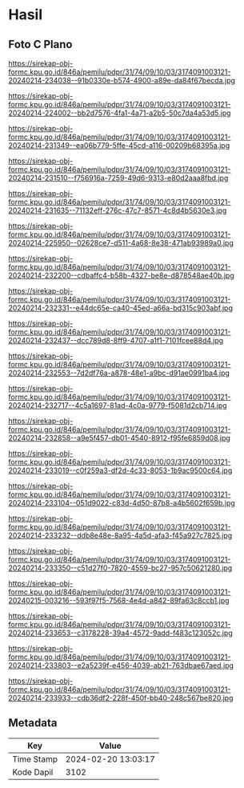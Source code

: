 # Hasil

## Foto C Plano

https://sirekap-obj-formc.kpu.go.id/846a/pemilu/pdpr/31/74/09/10/03/3174091003121-20240214-234038--91b0330e-b574-4900-a89e-da84f67becda.jpg

https://sirekap-obj-formc.kpu.go.id/846a/pemilu/pdpr/31/74/09/10/03/3174091003121-20240214-224002--bb2d7576-4fa1-4a71-a2b5-50c7da4a53d5.jpg

https://sirekap-obj-formc.kpu.go.id/846a/pemilu/pdpr/31/74/09/10/03/3174091003121-20240214-231349--ea06b779-5ffe-45cd-a116-00209b68395a.jpg

https://sirekap-obj-formc.kpu.go.id/846a/pemilu/pdpr/31/74/09/10/03/3174091003121-20240214-231510--f756916a-7259-49d6-9313-e80d2aaa8fbd.jpg

https://sirekap-obj-formc.kpu.go.id/846a/pemilu/pdpr/31/74/09/10/03/3174091003121-20240214-231635--71132eff-276c-47c7-8571-4c8d4b5630e3.jpg

https://sirekap-obj-formc.kpu.go.id/846a/pemilu/pdpr/31/74/09/10/03/3174091003121-20240214-225950--02628ce7-d511-4a68-8e38-471ab93989a0.jpg

https://sirekap-obj-formc.kpu.go.id/846a/pemilu/pdpr/31/74/09/10/03/3174091003121-20240214-232200--cdbaffc4-b58b-4327-be8e-d878548ae40b.jpg

https://sirekap-obj-formc.kpu.go.id/846a/pemilu/pdpr/31/74/09/10/03/3174091003121-20240214-232331--e44dc65e-ca40-45ed-a66a-bd315c903abf.jpg

https://sirekap-obj-formc.kpu.go.id/846a/pemilu/pdpr/31/74/09/10/03/3174091003121-20240214-232437--dcc789d8-8ff9-4707-a1f1-7101fcee88d4.jpg

https://sirekap-obj-formc.kpu.go.id/846a/pemilu/pdpr/31/74/09/10/03/3174091003121-20240214-232553--7d2df76a-a878-48e1-a9bc-d91ae0991ba4.jpg

https://sirekap-obj-formc.kpu.go.id/846a/pemilu/pdpr/31/74/09/10/03/3174091003121-20240214-232717--4c5a1697-81ad-4c0a-9779-f5081d2cb714.jpg

https://sirekap-obj-formc.kpu.go.id/846a/pemilu/pdpr/31/74/09/10/03/3174091003121-20240214-232858--a9e5f457-db01-4540-8912-f95fe6859d08.jpg

https://sirekap-obj-formc.kpu.go.id/846a/pemilu/pdpr/31/74/09/10/03/3174091003121-20240214-233019--c0f259a3-df2d-4c33-8053-1b9ac9500c64.jpg

https://sirekap-obj-formc.kpu.go.id/846a/pemilu/pdpr/31/74/09/10/03/3174091003121-20240214-233104--051d9022-c83d-4d50-87b8-a4b5602f659b.jpg

https://sirekap-obj-formc.kpu.go.id/846a/pemilu/pdpr/31/74/09/10/03/3174091003121-20240214-233232--ddb8e48e-8a95-4a5d-afa3-f45a927c7825.jpg

https://sirekap-obj-formc.kpu.go.id/846a/pemilu/pdpr/31/74/09/10/03/3174091003121-20240214-233350--c51d27f0-7820-4559-bc27-957c50621280.jpg

https://sirekap-obj-formc.kpu.go.id/846a/pemilu/pdpr/31/74/09/10/03/3174091003121-20240215-003216--593f97f5-7568-4e4d-a842-89fa63c8ccb1.jpg

https://sirekap-obj-formc.kpu.go.id/846a/pemilu/pdpr/31/74/09/10/03/3174091003121-20240214-233653--c3178228-39a4-4572-9add-f483c123052c.jpg

https://sirekap-obj-formc.kpu.go.id/846a/pemilu/pdpr/31/74/09/10/03/3174091003121-20240214-233803--e2a5239f-e456-4039-ab21-763dbae67aed.jpg

https://sirekap-obj-formc.kpu.go.id/846a/pemilu/pdpr/31/74/09/10/03/3174091003121-20240214-233933--cdb36df2-228f-450f-bb40-248c567be820.jpg


## Metadata

| Key        | Value               |
| ---------- | ------------------- |
| Time Stamp | 2024-02-20 13:03:17 |
| Kode Dapil | 3102                |



